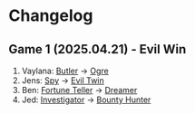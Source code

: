# Changelog

## Game 1 (2025.04.21) - Evil Win

1. Vaylana: [Butler](https://wiki.bloodontheclocktower.com/Butler) -> [Ogre](https://wiki.bloodontheclocktower.com/Ogre)
2. Jens: [Spy](https://wiki.bloodontheclocktower.com/Spy) -> [Evil Twin](https://wiki.bloodontheclocktower.com/Evil_Twin)
3. Ben: [Fortune Teller](https://wiki.bloodontheclocktower.com/Fortune_Teller) -> [Dreamer](https://wiki.bloodontheclocktower.com/Dreamer)
4. Jed: [Investigator](https://wiki.bloodontheclocktower.com/Investigator) -> [Bounty Hunter](https://wiki.bloodontheclocktower.com/Bounty_Hunter)

